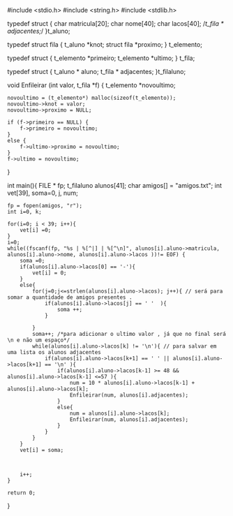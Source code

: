 #include <stdio.h>
#include <string.h>
#include <stdlib.h>

typedef struct {
	char matricula[20];
	char nome[40];
	char lacos[40];
	/*t_fila * adjacentes;*/
}t_aluno;


typedef struct fila {
	t_aluno *knot;
	struct fila *proximo;
} t_elemento;


typedef struct {
	t_elemento *primeiro;
	t_elemento *ultimo;
} t_fila;

typedef struct {
	t_aluno * aluno;
	t_fila * adjacentes;
}t_filaluno;

void Enfileirar (int valor, t_fila *f) {
	t_elemento *novoultimo;	

	novoultimo = (t_elemento*) malloc(sizeof(t_elemento));		
	novoultimo->knot = valor;									
	novoultimo->proximo = NULL;									

	if (f->primeiro == NULL) {									
		f->primeiro = novoultimo;
	}
	else {
		f->ultimo->proximo = novoultimo;						
	}
	f->ultimo = novoultimo;										
}

int main(){
	FILE * fp;
	t_filaluno alunos[41];
	char amigos[] = "amigos.txt";
	int vet[39], soma=0, j, num;

	
	fp = fopen(amigos, "r");
	int i=0, k;
	
	for(i=0; i < 39; i++){
		vet[i] =0; 
	}
	i=0;
	while((fscanf(fp, "%s | %[^|] | %[^\n]", alunos[i].aluno->matricula, alunos[i].aluno->nome, alunos[i].aluno->lacos ))!= EOF) {
		soma =0;
		if(alunos[i].aluno->lacos[0] == '-'){
			vet[i] = 0;
		}
		else{	
			for(j=0;j<=strlen(alunos[i].aluno->lacos); j++){ // será para somar a quantidade de amigos presentes .
				if(alunos[i].aluno->lacos[j] == ' '  ){
					soma ++;					
				}
				
			}	
			soma++; /*para adicionar o ultimo valor , já que no final será \n e não um espaço*/
			while(alunos[i].aluno->lacos[k] != '\n'){ // para salvar em uma lista os alunos adjacentes
				if(alunos[i].aluno->lacos[k+1] == ' ' || alunos[i].aluno->lacos[k+1] == '\n' ){
					if(alunos[i].aluno->lacos[k-1] >= 48 && alunos[i].aluno->lacos[k-1] <=57 ){
						num = 10 * alunos[i].aluno->lacos[k-1] + alunos[i].aluno->lacos[k];
						Enfileirar(num, alunos[i].adjacentes);
					}
					else{
						num = alunos[i].aluno->lacos[k];
						Enfileirar(num, alunos[i].adjacentes);
					}
				}
			}
		}
		vet[i] = soma;



		i++;
	}

	return 0;
}	
